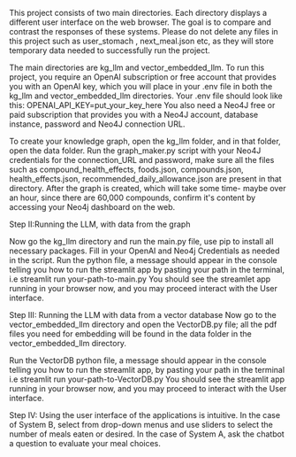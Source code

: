 This project consists of two main directories.
Each directory displays a different user interface on the web browser.
The goal is to compare and contrast the responses of these systems.
Please do not delete any files in this project such as user_stomach , next_meal.json etc, as they will store temporary data needed to successfully run the project.

The main directories are kg_llm and vector_embedded_llm. 
To run this project, you require an OpenAI subscription or free account that provides you with an OpenAI key, which you will place in your .env file in both the kg_llm and vector_embedded_llm directories.
Your .env file should look like this: OPENAI_API_KEY=put_your_key_here
You also need a Neo4J free or paid subscription that provides you with a Neo4J account, database instance, password and Neo4J connection URL.

To create your knowledge graph, open the kg_llm folder, and in that folder, open the data folder. 
Run the graph_maker.py script with your Neo4J credentials for the connection_URL and password, make sure all the files such as compound_health_effects, foods.json, compounds.json, health_effects.json, recommended_daily_allowance.json are present in that directory.
After the graph is created, which will take some time- maybe over an hour, since there are 60,000 compounds, confirm it's content by accessing your Neo4j dashboard on the web.

Step II:Running the LLM, with data from the graph

Now go the kg_llm directory and run the main.py file, use pip to install all necessary packages.
Fill in your OpenAI and Neo4j Credentials as needed in the script.
Run the python file, a message should appear in the console telling you how to run the streamlit app by pasting your path in the terminal, i.e streamlit run your-path-to-main.py
You should see the streamlet app running in your browser now, and you may proceed interact with the User interface.

Step III: Running the LLM with data from a vector database
Now go to the vector_embedded_llm directory and open the VectorDB.py file; all the pdf files you need for embedding will be found in the data folder in the vector_embedded_llm directory.

Run the VectorDB python file, a message should appear in the console telling you how to run the streamlit app, by pasting your path in the terminal i.e streamlit run your-path-to-VectorDB.py 
You should see the streamlit app running in your browser now, and you may proceed to interact with the User interface.

Step IV: 
Using the user interface of the applications is intuitive. In the case of System B, select from drop-down menus and use sliders to select the number of meals eaten or desired. In the case of System A, ask the chatbot a question to evaluate your meal choices.
